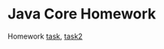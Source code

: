 # Java Core Homework

Homework [task](https://github.com/netology-code/jd-homeworks/blob/master/sql-basic/task/README.md), [task2](https://github.com/netology-code/jd-homeworks/blob/master/sql-agg/task/README.md)

